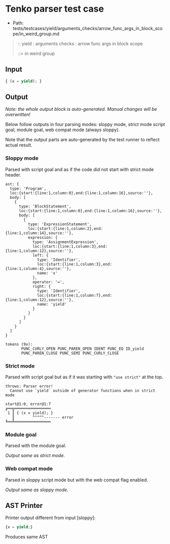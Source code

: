 # Tenko parser test case

- Path: tests/testcases/yield/arguments_checks/arrow_func_args_in_block_scope/in_weird_group.md

> :: yield : arguments checks : arrow func args in block scope
>
> ::> in weird group

## Input

`````js
{ (x = yield); }
`````

## Output

_Note: the whole output block is auto-generated. Manual changes will be overwritten!_

Below follow outputs in four parsing modes: sloppy mode, strict mode script goal, module goal, web compat mode (always sloppy).

Note that the output parts are auto-generated by the test runner to reflect actual result.

### Sloppy mode

Parsed with script goal and as if the code did not start with strict mode header.

`````
ast: {
  type: 'Program',
  loc:{start:{line:1,column:0},end:{line:1,column:16},source:''},
  body: [
    {
      type: 'BlockStatement',
      loc:{start:{line:1,column:0},end:{line:1,column:16},source:''},
      body: [
        {
          type: 'ExpressionStatement',
          loc:{start:{line:1,column:2},end:{line:1,column:14},source:''},
          expression: {
            type: 'AssignmentExpression',
            loc:{start:{line:1,column:3},end:{line:1,column:12},source:''},
            left: {
              type: 'Identifier',
              loc:{start:{line:1,column:3},end:{line:1,column:4},source:''},
              name: 'x'
            },
            operator: '=',
            right: {
              type: 'Identifier',
              loc:{start:{line:1,column:7},end:{line:1,column:12},source:''},
              name: 'yield'
            }
          }
        }
      ]
    }
  ]
}

tokens (9x):
       PUNC_CURLY_OPEN PUNC_PAREN_OPEN IDENT PUNC_EQ ID_yield
       PUNC_PAREN_CLOSE PUNC_SEMI PUNC_CURLY_CLOSE
`````

### Strict mode

Parsed with script goal but as if it was starting with `"use strict"` at the top.

`````
throws: Parser error!
  Cannot use `yield` outside of generator functions when in strict mode

start@1:0, error@1:7
╔══╦════════════════
 1 ║ { (x = yield); }
   ║        ^^^^^------- error
╚══╩════════════════

`````


### Module goal

Parsed with the module goal.

_Output same as strict mode._

### Web compat mode

Parsed in sloppy script mode but with the web compat flag enabled.

_Output same as sloppy mode._

## AST Printer

Printer output different from input [sloppy]:

````js
{x = yield;}
````

Produces same AST
